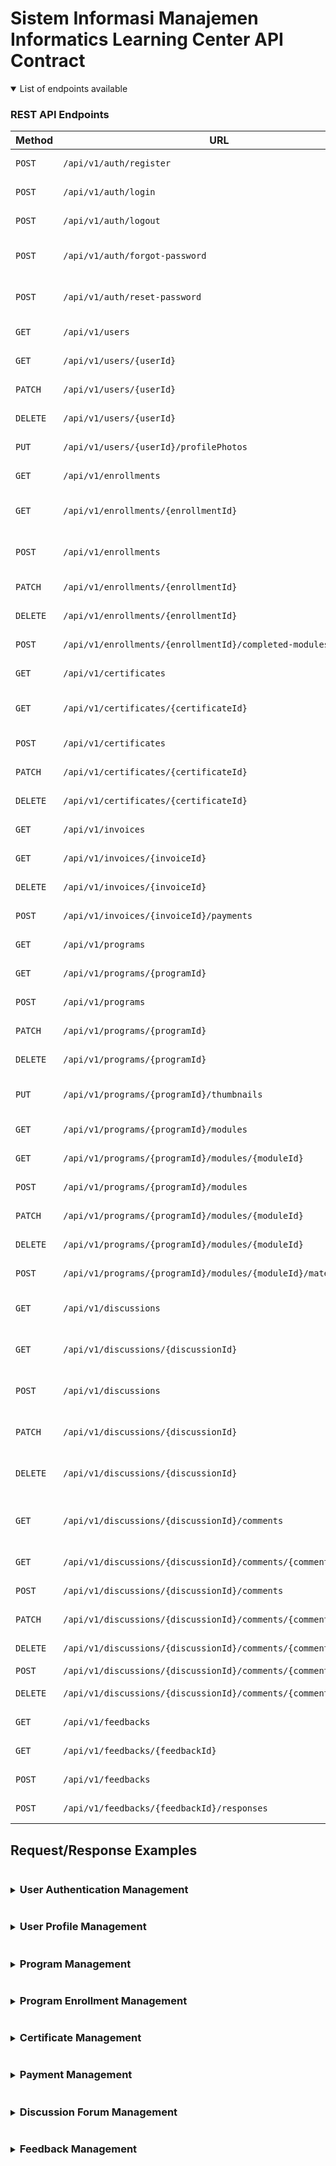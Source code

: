 # Sistem Informasi Manajemen Informatics Learning Center API Contract

<details open>

<summary>List of endpoints available</summary>

### REST API Endpoints

| Method   | URL                                                             | Functionality                                | Authentication | Authorization |
| -------- | --------------------------------------------------------------- | -------------------------------------------- | -------------- | ------------- |
| `POST`   | `/api/v1/auth/register`                                         | Registers a new user account                 | Not required   | Any           |
| `POST`   | `/api/v1/auth/login`                                            | Logs in a user account                       | Required       | Self          |
| `POST`   | `/api/v1/auth/logout`                                           | Logs out a user account                      | Required       | Self          |
| `POST`   | `/api/v1/auth/forgot-password`                                  | Sends an email with a URL to reset password  | Not required   | Any           |
| `POST`   | `/api/v1/auth/reset-password`                                   | Resets password of a user account            | Required       | Self          |
| `GET`    | `/api/v1/users`                                                 | Retrieves all user data                      | Required       | Admin         |
| `GET`    | `/api/v1/users/{userId}`                                        | Retrieves a user data                        | Required       | Self          |
| `PATCH`  | `/api/v1/users/{userId}`                                        | Updates a user data                          | Required       | Self          |
| `DELETE` | `/api/v1/users/{userId}`                                        | Deletes a user account                       | Required       | Self          |
| `PUT`    | `/api/v1/users/{userId}/profilePhotos`                          | Uploads a profile picture                    | Required       | Self          |
| `GET`    | `/api/v1/enrollments`                                           | Retrieves all enrollments                    | Required       | Self          |
| `GET`    | `/api/v1/enrollments/{enrollmentId}`                            | Retrieves an enrollment details              | Required       | Self          |
| `POST`   | `/api/v1/enrollments`                                           | Creates an enrollment/enroll to a program    | Required       | Self          |
| `PATCH`  | `/api/v1/enrollments/{enrollmentId}`                            | Updates an enrollment                        | Required       | Self          |
| `DELETE` | `/api/v1/enrollments/{enrollmentId}`                            | Deletes an enrollment                        | Required       | Admin         |
| `POST`   | `/api/v1/enrollments/{enrollmentId}/completed-modules`          | Mark a module as completed                   | Required       | Self          |
| `GET`    | `/api/v1/certificates`                                          | Retrieves all certificates                   | Required       | Self          |
| `GET`    | `/api/v1/certificates/{certificateId}`                          | Retrieves a certificate details              | Required       | Self          |
| `POST`   | `/api/v1/certificates`                                          | Creates a certificate                        | Required       | Admin         |
| `PATCH`  | `/api/v1/certificates/{certificateId}`                          | Updates a certificate                        | Required       | Admin         |
| `DELETE` | `/api/v1/certificates/{certificateId}`                          | Deletes a certificate                        | Required       | Admin         |
| `GET`    | `/api/v1/invoices`                                              | Retrieves all invoices                       | Required       | Self          |
| `GET`    | `/api/v1/invoices/{invoiceId}`                                  | Retrieves an invoice details                 | Required       | Self          |
| `DELETE` | `/api/v1/invoices/{invoiceId}`                                  | Deletes an invoice                           | Required       | Admin         |
| `POST`   | `/api/v1/invoices/{invoiceId}/payments`                         | Creates a payment                            | Required       | Self          |
| `GET`    | `/api/v1/programs`                                              | Retrieves all programs                       | Not required   | Any           |
| `GET`    | `/api/v1/programs/{programId}`                                  | Retrieves a program details                  | Required       | Any           |
| `POST`   | `/api/v1/programs`                                              | Creates a new program                        | Required       | Admin         |
| `PATCH`  | `/api/v1/programs/{programId}`                                  | Updates a program                            | Required       | Admin         |
| `DELETE` | `/api/v1/programs/{programId}`                                  | Deletes a program                            | Required       | Admin         |
| `PUT`    | `/api/v1/programs/{programId}/thumbnails`                       | Uploads a program thumbnail                  | Required       | Admin         |
| `GET`    | `/api/v1/programs/{programId}/modules`                          | Retrieves all modules                        | Required       | Any           |
| `GET`    | `/api/v1/programs/{programId}/modules/{moduleId}`               | Retrieves a module details                   | Required       | Any           |
| `POST`   | `/api/v1/programs/{programId}/modules`                          | Creates a new module                         | Required       | Admin         |
| `PATCH`  | `/api/v1/programs/{programId}/modules/{moduleId}`               | Updates a module                             | Required       | Admin         |
| `DELETE` | `/api/v1/programs/{programId}/modules/{moduleId}`               | Deletes a module                             | Required       | Admin         |
| `POST`   | `/api/v1/programs/{programId}/modules/{moduleId}/materials`     | Uploads a module material                    | Required       | Admin         |
| `GET`    | `/api/v1/discussions`                                           | Retrieves all discussion forums              | Required       | Any           |
| `GET`    | `/api/v1/discussions/{discussionId}`                            | Retrieves a discussion forum details         | Required       | Any           |
| `POST`   | `/api/v1/discussions`                                           | Creates a discussion forum                   | Required       | Admin         |
| `PATCH`  | `/api/v1/discussions/{discussionId}`                            | Updates a discussion forum                   | Required       | Admin         |
| `DELETE` | `/api/v1/discussions/{discussionId}`                            | Deletes a discussion forum                   | Required       | Admin         |
| `GET`    | `/api/v1/discussions/{discussionId}/comments`                   | Retrieves all comments in a discussion forum | Required       | Any           |
| `GET`    | `/api/v1/discussions/{discussionId}/comments/{commentId}`       | Retrieves a comment details                  | Required       | Any           |
| `POST`   | `/api/v1/discussions/{discussionId}/comments`                   | Post a comment to a discussion               | Required       | Any           |
| `PATCH`  | `/api/v1/discussions/{discussionId}/comments/{commentId}`       | Updates a comment                            | Required       | Self          |
| `DELETE` | `/api/v1/discussions/{discussionId}/comments/{commentId}`       | Deletes a comment                            | Required       | Self          |
| `POST`   | `/api/v1/discussions/{discussionId}/comments/{commentId}/likes` | Likes a comment                              | Required       | Any           |
| `DELETE` | `/api/v1/discussions/{discussionId}/comments/{commentId}/likes` | Unlikes a comment                            | Required       | Any           |
| `GET`    | `/api/v1/feedbacks`                                             | Retrieves all feedbacks                      | Required       | Admin         |
| `GET`    | `/api/v1/feedbacks/{feedbackId}`                                | Retrieves a feedback details                 | Required       | Admin         |
| `POST`   | `/api/v1/feedbacks`                                             | Creates/sends a feedback                     | Not required   | Any           |
| `POST`   | `/api/v1/feedbacks/{feedbackId}/responses`                      | Responds to a feedback                       | Required       | Admin         |

</details>

## Request/Response Examples

<details>

<summary><h3 style="display:inline-block">User Authentication Management</h3></summary>

- `POST /api/v1/auth/register` - Registers a new user account

	- Request:

	```bash
	curl -X POST http://localhost:3000/api/v1/auth/register \
	    -H "Content-Type: application/json" \
	    -d '{
			"fullName": "John Doe",
			"email": "johndoe@mail.com",
			"password": "Weakpassword321"
		}'
	```

	- Response (201):

	```json
	{
		"success": true,
		"statusCode": 201,
		"message": "Successfully registered a new user account.",
		"data": {
			"user": {
				"id": 1,
				"email": "johndoe@mail.com",
				"fullName": "John Doe",
				"memberLevel": "Basic",
				"role": "User",
				"pictureUrl": null,
				"createdAt": "2025-06-06T08:08:00.080Z",
				"updatedAt": "2025-06-06T08:08:00.080Z"
			}
		},
			"errors": null
		}
	```

- `POST /api/v1/auth/login` - Logs in a user account

	- Request:

	```bash
	curl -X POST http://localhost:3000/api/v1/auth/login \
		-H "Content-Type: application/json" \
		-d '{
			"email": "johndoe@mail.com",
			"password": "Weakpassword321"
		}'
	```

	- Response (200):

	```json
	{
		"success": true,
		"statusCode": 200,
		"message": "Successfully logged in.",
		"data": {
			"accessToken": "eyJhbGciOiJIUzI1NiIsInR5cCI6IkpXVCJ9.eyJpZCI6MTIzNDU2Nzg5LCJuYW1lIjoiSm9zZXBoIn0.OpOSSw7e485LOP5PrzScxHb7SR6sAOMRckfFwi4rp7o"
		},
		"errors": null
	}
	```

- `POST /api/v1/auth/logout` - Logs out a user account

	- Request:

	```bash
	curl -X POST http://localhost:3000/api/v1/auth/logout \
		-H "Authorization: Bearer $YOUR_ACCESS_TOKEN"
	```

	- Response (200):

	```json
	{
		"success": true,
		"statusCode": 200,
		"message": "Successfully logged out.",
		"data": null,
		"errors": null
	}
	```

- `POST /api/v1/auth/forgot-password` - Sends an email with a URL to reset password

	- Request:

	```bash
	curl -X POST http://localhost:3000/api/v1/auth/forgot-password \
		-H "Content-Type: application/json" \
		-d '{
			"email": "johndoe@mail.com"
		}'
	```

	- Response (200):

	```json
	{
		"success": true,
	    "statusCode": 200,
	    "message": "Successfully sent password reset link to your email.",
	    "data": null,
	    "errors": null
	}
	```

- `POST /api/v1/auth/reset-password` - Resets password of a user account

	- Request:

	```bash
	curl -X POST http://localhost:3000/api/v1/auth/reset-password \
		-H "Content-Type: application/json" \
		-d '{
			"userId": 1,
			"token": "704c1ece2588f9a407053d488b2d2df58a8c1843c16c38fd5206a30917a93e6a",
			"newPassword": "newpassword",
			"confirmNewPassword": "newpassword"
		}'
	```

	- Response (200):

	```json
	{
		"success": true,
		"statusCode": 200,
		"message": "Successfully reset your password.",
		"data": null,
		"errors": null
	}
	```

</details>

<details>

<summary><h3 style="display:inline-block">User Profile Management</h3></summary>

- `GET /api/v1/users` - Retrieves all user data

	- Request:

	```bash
	curl -X GET http://localhost:3000/api/v1/users?limit=10&page=1 \
		-H "Authorization: Bearer $YOUR_ACCESS_TOKEN"
	```

	- Response (200):

	```json
	{
		"success": true,
		"statusCode": 200,
		"message": "Successfully retrieved all user data.",
		"data": {
			"users": [
				{
					"id": 1,
					"email": "johndoe@mail.com",
					"fullName": "John Doe",
					"memberLevel": "Basic",
					"role": "User",
					"pictureUrl": null,
					"createdAt": "2025-06-06T08:08:00.080Z",
					"updatedAt": "2025-06-06T08:08:00.080Z"
				},
				{
					"id": 2,
					"email": "janedoe@mail.com",
					"fullName": "Jane Doe",
					"memberLevel": "Basic",
					"role": "Admin",
					"pictureUrl": null,
					"createdAt": "2025-06-07T09:10:00.080Z",
					"updatedAt": "2025-06-07T09:10:00.080Z"
				},
				{
					"id": 3,
					"email": "alice@mail.com",
					"fullName": "Alice Smith",
					"memberLevel": "Basic",
					"role": "User",
					"pictureUrl": null,
					"createdAt": "2025-06-08T10:20:00.080Z",
					"updatedAt": "2025-06-08T10:20:00.080Z"
				},
				{
					"id": 4,
					"email": "bob@mail.com",
					"fullName": "Bob Johnson",
					"memberLevel": "Premium",
					"role": "User",
					"pictureUrl": "https://static.image.com/image.png",
					"createdAt": "2025-06-09T11:30:00.080Z",
					"updatedAt": "2025-06-10T01:30:00.000Z"
				},
				{
					"id": 5,
					"email": "charlie@mail.com",
					"fullName": "Charlie Brown",
					"memberLevel": "Basic",
					"role": "User",
					"pictureUrl": null,
					"createdAt": "2025-06-10T12:40:00.080Z",
					"updatedAt": "2025-06-10T12:40:00.080Z"
				},
				{
					"id": 6,
					"email": "david@mail.com",
					"fullName": "David Lee",
					"memberLevel": "Premium",
					"role": "User",
					"pictureUrl": "https://static.image.com/image2.png",
					"createdAt": "2025-06-11T13:50:00.080Z",
					"updatedAt": "2025-06-11T14:50:00.080Z"
				},
				{
					"id": 7,
					"email": "eva@mail.com",
					"fullName": "Eva Green",
					"memberLevel": "Basic",
					"role": "User",
					"pictureUrl": null,
					"createdAt": "2025-06-12T14:00:00.080Z",
					"updatedAt": "2025-06-12T14:00:00.080Z"
				},
				{
					"id": 8,
					"email": "frank@mail.com",
					"fullName": "Frank Miller",
					"memberLevel": "Premium",
					"role": "User",
					"pictureUrl": null,
					"createdAt": "2025-06-13T15:10:00.080Z",
					"updatedAt": "2025-06-13T15:10:00.080Z"
				},
				{
					"id": 9,
					"email": "grace@mail.com",
					"fullName": "Grace Hopper",
					"memberLevel": "Basic",
					"role": "User",
					"pictureUrl": null,
					"createdAt": "2025-06-14T16:20:00.080Z",
					"updatedAt": "2025-06-14T16:20:00.080Z"
				},
				{
					"id": 10,
					"email": "henry@mail.com",
					"fullName": "Henry Ford",
					"memberLevel": "Premium",
					"role": "User",
					"pictureUrl": null,
					"createdAt": "2025-06-15T17:30:00.080Z",
					"updatedAt": "2025-06-15T17:30:00.080Z"
				}
			]
		},
		"pagination": {
			"currentRecords": 10,
			"totalRecords": 40,
			"currentPage": 1,
			"totalPages": 4,
			"nextPage": 2,
			"prevPage": null
		},
		"errors": null
	}
	```

- `GET /api/v1/users/{userId}` - Retrieves a user data

	- Request:

	```bash
	curl -X GET http://localhost:3000/api/v1/users/1 \
		-H "Authorization: Bearer $YOUR_ACCESS_TOKEN"
	```

	- Response (200):

	```json
	{
		"success": true,
		"statusCode": 200,
		"message": "Successfully retrieved user data.",
		"data": {
			"user": {
				"id": 1,
				"email": "johndoe@mail.com",
				"fullName": "John Doe",
				"memberLevel": "Basic",
				"role": "User",
				"pictureUrl": null,
				"createdAt": "2025-06-06T08:08:00.080Z",
				"updatedAt": "2025-06-06T08:08:00.080Z"
			}
		},	
		"errors": null
	}
	```

- `PATCH /api/v1/users/{userId}` - Updates a user data

	- Request:

	```bash
	curl -X PATCH http://localhost:3000/api/v1/users/1 \
		-H "Authorization: Bearer $YOUR_ACCESS_TOKEN" \
		-H "Content-Type: application/json" \
		-d '{
			"fullName": "Joko Doe"
		}'
	```

	- Response (200):

	```json
	{
		"success": true,
		"statusCode": 200,
		"message": "Successfully updated user data.",
		"data": {
			"user": {
				"id": 1,
				"email": "johndoe@mail.com",
				"fullName": "Joko Doe",
				"memberLevel": "Basic",
				"role": "User",
				"pictureUrl": null,
				"createdAt": "2025-06-06T08:08:00.080Z",
				"updatedAt": "2025-06-09T00:00:00.000Z"
			}
		},	
		"errors": null
	}
	```

- `DELETE /api/v1/users/{userId}` - Deletes a user account

	- Request:

	```bash
	curl -X DELETE http://localhost:3000/api/v1/users/1 \
		-H "Authorization: Bearer $YOUR_ACCESS_TOKEN"
	```

	- Response (200):

	```json
	{
		"success": true,
		"statusCode": 200,
		"message": "Successfully deleted a user account.",
		"data": null,	
		"errors": null
	}
	```

- `PUT /api/v1/users/{userId}/profilePhotos` - Uploads a profile photo

	- Request:

	```bash
	curl -X PUT 'http://localhost:3000/users/1/profilePhotos' \
		-H "Authorization: Bearer $YOUR_ACCESS_TOKEN" \
		--form 'photo=@"/C:/picture.jpeg"'
	```

	- Response (201):

	```json
	{
		"success": true,
		"statusCode": 201,
		"message": "Successfully uploaded a profile picture.",
		"data": {
			"pictureUrl": "http://127.0.0.1:9000/sim-ilc-untan/images/1-photo-1758557065548.webp"
		},	
		"errors": null
	}
	```

</details>

<details>

<summary><h3 style="display:inline-block">Program Management</h3></summary>

- `GET /api/v1/programs` - Retrieves all programs

	- Request:

    ```bash
	curl -X GET http://localhost:3000/api/v1/programs?limit=5&page=1&type=All
	```

	- Response (200):

	```json
	{
		"success": true,
		"statusCode": 200,
		"message": "Successfully retrieved all programs.",
		"data": {
			"programs": [
				{
					"id": 1,
					"title": "VueJS untuk Pemula",
					"description": "Program ini dirancang untuk pemula yang ingin mempelajari dasar-dasar pengembangan aplikasi web menggunakan VueJS. Peserta akan memahami konsep inti VueJS, mulai dari instalasi, pembuatan komponen, hingga pengelolaan state dan routing. Materi disusun secara bertahap agar mudah diikuti, dilengkapi dengan studi kasus dan latihan praktik untuk memperkuat pemahaman.",
					"type": "Course",
					"thumbnailUrl": "https://static.image.com/thumb_p3.png",
					"availableDate": "2025-01-01T00:00:00.000Z",
					"priceIdr": 300000,
					"createdAt": "2024-12-25T10:00:00.000Z",
					"updatedAt": "2024-12-25T10:00:00.000Z"
				},
				{
					"id": 2,
					"title": "ReactJS Lanjutan",
					"description": "Program lanjutan untuk pengembangan aplikasi web dengan ReactJS. Peserta akan mempelajari teknik advanced seperti hooks, context API, optimasi performa, dan integrasi dengan backend.",
					"type": "Course",
					"thumbnailUrl": "https://static.image.com/thumb_p5.png",
					"availableDate": "2025-02-01T00:00:00.000Z",
					"priceIdr": 350000,
					"createdAt": "2024-12-26T10:00:00.000Z",
					"updatedAt": "2024-12-26T10:00:00.000Z"
				},
				{
					"id": 3,
					"title": "Hackathon Informatics 2025",
					"description": "Kompetisi pengembangan aplikasi selama 48 jam untuk mahasiswa dan profesional IT. Peserta akan membentuk tim, mengerjakan studi kasus, dan mempresentasikan solusi di depan juri.",
					"type": "Competition",
					"thumbnailUrl": "https://static.image.com/thumb_competition.png",
					"availableDate": "2025-03-10T00:00:00.000Z",
					"priceIdr": 0,
					"createdAt": "2024-12-27T10:00:00.000Z",
					"updatedAt": "2024-12-27T10:00:00.000Z"
				},
				{
					"id": 4,
					"title": "AI Ethics Seminar",
					"description": "Seminar membahas etika dalam pengembangan kecerdasan buatan, menghadirkan pembicara dari industri dan akademisi. Cocok untuk praktisi dan mahasiswa yang ingin memahami dampak sosial AI.",
					"type": "Seminar",
					"thumbnailUrl": "https://static.image.com/thumb_seminar.png",
					"availableDate": "2025-04-15T00:00:00.000Z",
					"priceIdr": 100000,
					"createdAt": "2024-12-28T10:00:00.000Z",
					"updatedAt": "2024-12-28T10:00:00.000Z"
				},
				{
					"id": 5,
					"title": "Workshop DevOps Fundamental",
					"description": "Workshop intensif satu hari untuk memahami konsep dasar DevOps, CI/CD, dan praktik terbaik dalam pengelolaan infrastruktur modern. Peserta akan mendapatkan pengalaman langsung melalui simulasi dan studi kasus.",
					"type": "Workshop",
					"thumbnailUrl": "https://static.image.com/thumb_workshop.png",
					"availableDate": "2025-05-20T00:00:00.000Z",
					"priceIdr": 250000,
					"createdAt": "2024-12-29T10:00:00.000Z",
					"updatedAt": "2024-12-29T10:00:00.000Z"
				}
			]
		},
		"pagination": {
			"currentRecords": 5,
			"totalRecords": 53,
			"currentPage": 1,
			"totalPages": 11,
			"nextPage": 2,
			"prevPage": null
		},
		"errors": null
	}
	```

- `GET /api/v1/programs/{programId}` - Retrieves a program details

	- Course program example:

    	- Request:

    	```bash
    	curl -X GET http://localhost:3000/api/v1/programs/1
    	```

    	- Response (200):

    	```json
    	{
    		"success": true,
    		"statusCode": 200,
    		"message": "Successfully retrieved a program details.",
    		"data": {
    			"program": {
					"id": 1,
					"title": "Introduction to Web Development",
					"description": "Learn the fundamentals of modern web development.",
					"thumbnailUrl": "https://example.com/thumb1.jpg",
					"availableDate": "2025-10-01T00:00:00.000Z",
					"type": "Course",
					"priceIdr": 500000,
					"details": {
						"totalModules": 10,
						"totalActiveModules": 5
					},
					"createdAt": "2024-12-29T10:00:00.000Z",
					"updatedAt": "2024-12-29T10:00:00.000Z"
    			}
			},
    		"errors": null
    	}
    	```

	- Competition program example:

    	- Request:

    	```bash
    	curl -X GET http://localhost:3000/api/v1/programs/3
    	```

    	- Response (200):

    	```json
    	{
    		"success": true,
    		"statusCode": 200,
    		"message": "Successfully retrieved a program details.",
    		"data": {
    			"program": {
    				"id": 3,
    				"title": "Annual Hackathon Challenge",
    				"description": "Compete to build the most innovative application.",
    				"thumbnailUrl": "https://example.com/thumb3.jpg",
    				"availableDate": "2025-12-01T00:00:00.000Z",
    				"type": "Competition",
    				"priceIdr": 0,
    				"details": {
    					"isOnline": true,
    					"videoConferenceUrl": "https://meet.example.com/hackathon",
    					"contestRoomUrl": "https://judge.example.com/hackathon2025",
    					"locationAddress": null,
    					"hostName": "Tech Events Inc.",
    					"totalPrize": 50000000
    				},
    				"createdAt": "2024-12-29T10:00:00.000Z",
    				"updatedAt": "2024-12-29T10:00:00.000Z"
    			}
    		},
    		"errors": null
    	}
    	```

- `POST /api/v1/programs` - Creates a new program

	- Course program example:

    	- Request:

    	```bash
    	curl -X POST http://localhost:3000/api/v1/programs \
    		-H "Authorization: Bearer $YOUR_ACCESS_TOKEN" \
    		-H "Content-Type: application/json" \
    		-d '{
    			"title": "VueJS untuk Pemula",
    			"description": "Program ini dirancang untuk pemula yang ingin mempelajari dasar-dasar pengembangan aplikasi web menggunakan VueJS. Peserta akan memahami konsep inti VueJS, mulai dari instalasi, pembuatan komponen, hingga pengelolaan state dan routing. Materi disusun secara bertahap agar mudah diikuti, dilengkapi dengan studi kasus dan latihan praktik untuk memperkuat pemahaman.",
    			"type": "Course",
    			"availableDate": "2025-01-01",
    			"priceIdr": 300000
    		}'
    	```

    	- Response (201):

    	```json
    	{
    		"success": true,
    		"statusCode": 201,
    		"message": "Successfully created a program.",
    		"data": {
    			"program": {
    				"id": 1,
    				"title": "VueJS untuk Pemula",
    				"description": "Program ini dirancang untuk pemula yang ingin mempelajari dasar-dasar pengembangan aplikasi web menggunakan VueJS. Peserta akan memahami konsep inti VueJS, mulai dari instalasi, pembuatan komponen, hingga pengelolaan state dan routing. Materi disusun secara bertahap agar mudah diikuti, dilengkapi dengan studi kasus dan latihan praktik untuk memperkuat pemahaman.",
    				"type": "Course",
    				"thumbnailUrl": "https://static.image.com/thumb_p3.png",
    				"availableDate": "2025-01-01T00:00:00.000Z",
    				"priceIdr": 300000,
    				"createdAt": "2024-12-25T10:00:00.000Z",
    				"updatedAt": "2024-12-25T10:00:00.000Z"
    			}
    		},
    		"errors": null
    	}
    	```

	- Workshop program example:

    	- Request:

    	```bash
    	curl -X POST http://localhost:3000/api/v1/programs \
    		-H "Authorization: Bearer $YOUR_ACCESS_TOKEN" \
    		-H "Content-Type: application/json" \
    		-d '{
				"title": "Digital Marketing Workshop",
				"description": "Master the art of online marketing.",
				"thumbnailUrl": "https://example.com/thumb4.jpg",
				"availableDate": "2026-01-20T00:00:00.000Z",
				"type": "Workshop",
				"priceIdr": 750000,
				"details": {
					"isOnline": false,
					"videoConferenceUrl": null,
					"locationAddress": "123 Innovation Drive, Jakarta, Indonesia",
					"facilitatorNames": ["Jane Doe", "John Smith"]
				}
			}'
    	```

    	- Response (201):

    	```json
    	{
    		"success": true,
    		"statusCode": 201,
    		"message": "Successfully created a program.",
    		"data": {
    			"program": {
					"id": 4,
					"title": "Digital Marketing Workshop",
					"description": "Master the art of online marketing.",
					"thumbnailUrl": "https://example.com/thumb4.jpg",
					"availableDate": "2026-01-20T00:00:00.000Z",
					"type": "Workshop",
					"priceIdr": 750000,
					"details": {
						"isOnline": false,
						"videoConferenceUrl": null,
						"locationAddress": "123 Innovation Drive, Jakarta, Indonesia",
						"facilitatorNames": ["Jane Doe", "John Smith"]
					},
					"createdAt": "2024-12-25T10:00:00.000Z",
    				"updatedAt": "2024-12-25T10:00:00.000Z"
				}
    		},
    		"errors": null
    	}
    	```

- `PATCH /api/v1/programs/{programId}` - Updates a program

	- Request:

	```bash
	curl -X PATCH http://localhost:3000/api/v1/programs/1 \
		-H "Authorization: Bearer $YOUR_ACCESS_TOKEN" \
		-H "Content-Type: application/json" \
		-d '{
			"priceIdr": 150000
		}
	```

	- Response (200):

	```json
	{
		"success": true,
		"statusCode": 200,
		"message": "Successfully updated a program.",
		"data": {
			"program": {
				"id": 1,
				"title": "VueJS untuk Pemula",
				"description": "Program ini dirancang untuk pemula yang ingin mempelajari dasar-dasar pengembangan aplikasi web menggunakan VueJS. Peserta akan memahami konsep inti VueJS, mulai dari instalasi, pembuatan komponen, hingga pengelolaan state dan routing. Materi disusun secara bertahap agar mudah diikuti, dilengkapi dengan studi kasus dan latihan praktik untuk memperkuat pemahaman.",
				"type": "Course",
				"thumbnailUrl": "https://static.image.com/thumb_p3.png",
				"availableDate": "2025-01-01T00:00:00.000Z",
				"priceIdr": 150000,
				"createdAt": "2024-12-25T10:00:00.000Z",
				"updatedAt": "2025-01-01T12:00:00.000Z"
			},
		},
		"errors": null
	}
	```

- `DELETE /api/v1/programs/{programId}` - Deletes a program

	- Request:

	```bash
	curl -X DELETE http://localhost:3000/api/v1/programs/1 \
		-H "Authorization: Bearer $YOUR_ACCESS_TOKEN"
	```

	- Response (200):

	```json
	{
		"success": true,
		"statusCode": 200,
		"message": "Successfully deleted a program.",
		"data": null,
		"errors": null
	}
	```

- `PUT /api/v1/programs/{programId}/thumbnails` - Uploads a program thumbnail

	- Request:

	```bash
	curl -X PUT http://localhost:3000/api/v1/programs/1/thumbnails \
		-H "Authorization: Bearer $YOUR_ACCESS_TOKEN" \
		-F "picture=@/path/to/thumbnail.jpg"
	```

	- Response (201):

	```json
	{
		"success": true,
		"statusCode": 201,
		"message": "Successfully uploaded a program thumbnail.",
		"data": {
			"thumbnailUrl": "https://static.image.com/profile-user1.png"
		},	
		"errors": null
	}
	```

- `GET /api/v1/programs/{programId}/modules` - Retrieves all modules

	- Request:

	```bash
	curl -X GET http://localhost:3000/api/v1/programs/1/modules?limit=10&page=1 \
		-H "Authorization: Bearer $YOUR_ACCESS_TOKEN"
	```

	- Response (200):

	```json
	{
		"success": true,
		"statusCode": 200,
		"message": "Successfully retrieved all modules.",
		"data": {
			"modules": [
				{
					"id": 1,
					"numberCode": 1,
					"materialUrl": "https://static.material.com/module1.pdf",
					"youtubeUrl": "https://youtube.com/watch?v=module1",
					"createdAt": "2025-01-01T10:00:00.000Z",
					"updatedAt": "2025-01-02T12:00:00.000Z"
				},
				{
					"id": 2,
					"numberCode": 2,
					"materialUrl": "https://static.material.com/module2.pdf",
					"youtubeUrl": "https://youtube.com/watch?v=module2",
					"createdAt": "2025-01-02T10:00:00.000Z",
					"updatedAt": "2025-01-03T12:00:00.000Z"
				},
				{
					"id": 3,
					"numberCode": 3,
					"materialUrl": "https://static.material.com/module3.pdf",
					"youtubeUrl": "https://youtube.com/watch?v=module3",
					"createdAt": "2025-01-03T10:00:00.000Z",
					"updatedAt": "2025-01-04T12:00:00.000Z"
				},
				{
					"id": 4,
					"numberCode": 4,
					"materialUrl": "https://static.material.com/module4.pdf",
					"youtubeUrl": "https://youtube.com/watch?v=module4",
					"createdAt": "2025-01-04T10:00:00.000Z",
					"updatedAt": "2025-01-05T12:00:00.000Z"
				},
				{
					"id": 5,
					"numberCode": 5,
					"materialUrl": "https://static.material.com/module5.pdf",
					"youtubeUrl": "https://youtube.com/watch?v=module5",
					"createdAt": "2025-01-05T10:00:00.000Z",
					"updatedAt": "2025-01-06T12:00:00.000Z"
				},
				{
					"id": 6,
					"numberCode": 6,
					"materialUrl": "https://static.material.com/module6.pdf",
					"youtubeUrl": "https://youtube.com/watch?v=module6",
					"createdAt": "2025-01-06T10:00:00.000Z",
					"updatedAt": "2025-01-07T12:00:00.000Z"
				},
				{
					"id": 7,
					"numberCode": 7,
					"materialUrl": "https://static.material.com/module7.pdf",
					"youtubeUrl": "https://youtube.com/watch?v=module7",
					"createdAt": "2025-01-07T10:00:00.000Z",
					"updatedAt": "2025-01-08T12:00:00.000Z"
				},
				{
					"id": 8,
					"numberCode": 8,
					"materialUrl": "https://static.material.com/module8.pdf",
					"youtubeUrl": "https://youtube.com/watch?v=module8",
					"createdAt": "2025-01-08T10:00:00.000Z",
					"updatedAt": "2025-01-09T12:00:00.000Z"
				},
				{
					"id": 9,
					"numberCode": 9,
					"materialUrl": "https://static.material.com/module9.pdf",
					"youtubeUrl": "https://youtube.com/watch?v=module9",
					"createdAt": "2025-01-09T10:00:00.000Z",
					"updatedAt": "2025-01-10T12:00:00.000Z"
				},
				{
					"id": 10,
					"numberCode": 10,
					"materialUrl": "https://static.material.com/module10.pdf",
					"youtubeUrl": "https://youtube.com/watch?v=module10",
					"createdAt": "2025-01-10T10:00:00.000Z",
					"updatedAt": "2025-01-11T12:00:00.000Z"
				}
			]
		},
		"pagination": {
			"currentRecords": 10,
			"totalRecords": 22,
			"currentPage": 1,
			"totalPages": 3,
			"nextPage": 2,
			"prevPage": null
		},
		"errors": null
	}
	```

- `GET /api/v1/programs/{programId}/modules/{moduleId}` - Retrieves a module details

	- Request:

	```bash
	curl -X GET http://localhost:3000/api/v1/programs/1/modules/1 \
		-H "Authorization: Bearer $YOUR_ACCESS_TOKEN"
	```

	- Response (200):

	```json
	{
		"success": true,
		"statusCode": 200,
		"message": "Successfully retrieved module details.",
		"data": {
			"module": {
				"id": 1,
				"numberCode": 1,
				"materialUrl": "https://static.material.com/module1.pdf",
				"youtubeUrl": "https://youtube.com/watch?v=module1",
				"createdAt": "2025-01-01T10:00:00.000Z",
				"updatedAt": "2025-01-02T12:00:00.000Z"
			},
		},
		"errors": null
	}
	```

- `POST /api/v1/programs/{programId}/modules` - Creates a new module

	- Request:

	```bash
	curl -X POST http://localhost:3000/api/v1/programs/1/modules \
		-H "Authorization: Bearer $YOUR_ACCESS_TOKEN" \
		-H "Content-Type: application/json" \
		-d '{
			"numberCode": 1,
			"youtubeUrl": "https://youtube.com/watch?v=module1"
		}'
	```

	- Response (201):

	```json
	{
		"success": true,
		"statusCode": 201,
		"message": "Successfully created a module.",
		"data": {
			"module": {
				"id": 1,
				"numberCode": 1,
				"materialUrl": null,
				"youtubeUrl": "https://youtube.com/watch?v=module1",
				"createdAt": "2025-01-01T10:00:00.000Z",
				"updatedAt": "2025-01-01T10:00:00.000Z"
			},
		},
		"errors": null
	}
	```

- `PATCH /api/v1/programs/{programId}/modules/{moduleId}` - Updates a module

	- Request:

	```bash
	curl -X PATCH http://localhost:3000/api/v1/programs/1/modules/1 /
		-H "Authorization: Bearer $YOUR_ACCESS_TOKEN" \
		-H "Content-Type: application/json" \
		-d '{
			"youtubeUrl": "https://youtube.com/watch?v=module1_new"
		}'
	```

	- Response (200):

	```json
	{
		"success": true,
		"statusCode": 200,
		"message": "Successfully updated a module.",
		"data": {
			"module": {
				"id": 1,
				"numberCode": 1,
				"materialUrl": null,
				"youtubeUrl": "https://youtube.com/watch?v=module1_new",
				"createdAt": "2025-01-01T10:00:00.000Z",
				"updatedAt": "2025-01-03T00:00:00.000Z"
			},
		},
		"errors": null
	}
	```

- `DELETE /api/v1/programs/{programId}/modules/{moduleId}` - Deletes a module

	- Request:

	```bash
	curl -X DELETE http://localhost:3000/api/v1/programs/1/modules/1 /
		-H "Authorization: Bearer $YOUR_ACCESS_TOKEN"
	```

	- Response (200):

	```json
	{
		"success": true,
		"statusCode": 200,
		"message": "Successfully deleted a module.",
		"data": null,
		"errors": null
	}
	```

- `POST /api/v1/programs/{programId}/modules/{moduleId}/materials` - Uploads a module material

	- Request:

	```bash
	curl -X POST http://localhost:3000/api/v1/programs/1/modules/1/materials \
		-H "Authorization: Bearer $YOUR_ACCESS_TOKEN" \
		-F "picture=@/path/to/material0101.pdf"
	```

	- Response (201):

	```json
	{
		"success": true,
		"statusCode": 201,
		"message": "Successfully uploaded a module material.",
		"data": {
			"materialUrl": "https://storage.document.com/material0101.pdf"
		},	
		"errors": null
	}
	```

</details>

<details>

<summary><h3 style="display:inline-block">Program Enrollment Management</h3></summary>

- `GET /api/v1/enrollments` - Retrieves all enrollments

	- Request:

	```bash
	curl -X GET http://localhost:3000/api/v1/enrollments?userId=1&type=Course&sort=-updatedAt&limit=5&page=1 \
		-H "Authorization: Bearer $YOUR_ACCESS_TOKEN"
	```

	- Response (200):

	```json
	{
		"success": true,
		"statusCode": 200,
		"message": "Successfully retrieved all program enrollments.",
		"data": {
			"enrollments": [
				{
					"id": 1,
					"userId": 1,
					"program": {
						"id": 3,
						"title": "VueJS untuk Pemula",
						"type": "Course",
						"thumbnailUrl": "https://static.image.com/thumb_p3.png"
					},
					"progressPercentage": 80.00,
					"status": "In Progress",
					"completedAt": null,
					"createdAt": "2025-12-31T08:00:00.069Z",
					"updatedAt": "2026-01-01T12:12:12.121Z"
				},
				{
					"id": 5,
					"userId": 1,
					"program": {
						"id": 9,
						"title": "DevOps Fundamental",
						"type": "Course",
						"thumbnailUrl": "https://static.image.com/thumb_p9.png"
					},
					"progressPercentage": 20.00,
					"status": "In Progress",
					"completedAt": null,
					"createdAt": "2025-12-25T13:00:00.000Z",
					"updatedAt": "2025-12-31T09:00:00.000Z"
				},
				{
					"id": 2,
					"userId": 1,
					"program": {
						"id": 5,
						"title": "ReactJS Lanjutan",
						"type": "Course",
						"thumbnailUrl": "https://static.image.com/thumb_p5.png"
					},
					"progressPercentage": 100.00,
					"status": "Completed",
					"completedAt": "2025-12-30T10:00:00.000Z",
					"createdAt": "2025-12-01T09:00:00.000Z",
					"updatedAt": "2025-12-30T10:00:00.000Z"
				},
				{
					"id": 3,
					"userId": 1,
					"program": {
						"id": 7,
						"title": "Dasar Pemrograman Python",
						"type": "Course",
						"thumbnailUrl": "https://static.image.com/thumb_p7.png"
					},
					"progressPercentage": 60.00,
					"status": "In Progress",
					"completedAt": null,
					"createdAt": "2025-12-15T08:30:00.000Z",
					"updatedAt": "2025-12-28T14:00:00.000Z"
				},
				{
					"id": 4,
					"userId": 1,
					"program": {
						"id": 2,
						"title": "Machine Learning Dasar",
						"type": "Course",
						"thumbnailUrl": "https://static.image.com/thumb_p2.png"
					},
					"progressPercentage": 100.00,
					"status": "Completed",
					"completedAt": "2025-12-20T16:45:00.000Z",
					"createdAt": "2025-11-20T10:00:00.000Z",
					"updatedAt": "2025-12-20T16:45:00.000Z"
				}
			]
		},
		"pagination": {
			"currentRecords": 5,
			"totalRecords": 10,
			"currentPage": 1,
			"totalPages": 2,
			"nextPage": 2,
			"prevPage": null
		},
		"errors": null
	}
	```

- `GET /api/v1/enrollments/{enrollmentId}` - Retrieves an enrollment details

	- Request:

	```bash
	curl -X GET http://localhost:3000/api/v1/enrollments/1 \
		-H "Authorization: Bearer $YOUR_ACCESS_TOKEN"
	```

	- Response (200):

	```json
	{
		"success": true,
		"statusCode": 200,
		"message": "Successfully retrieved program enrollment details.",
		"data": {
			"enrollment": {
				"id": 1,
				"userId": 1,
				"program": {
					"id": 3,
					"title": "VueJS untuk Pemula",
					"type": "Course",
					"thumbnailUrl": "https://static.image.com/thumb_p3.png"
				},
				"progressPercentage": 80.00,
				"status": "In Progress",
				"completedAt": null,
				"completedModules": [
					{
						"moduleId": 23,
						"completedAt": "2025-12-31T09:00:00.069Z"
					},
					{
						"moduleId": 24,
						"completedAt": "2025-12-31T10:00:00.069Z"
					},
					{
						"moduleId": 25,
						"completedAt": "2025-12-31T11:00:00.069Z"
					},
					{
						"moduleId": 26,
						"completedAt": "2026-01-01T12:12:12.121Z"
					}
				],
				"createdAt": "2025-12-31T08:00:00.069Z",
				"updatedAt": "2026-01-01T12:12:12.121Z"
			}
		},
		"errors": null
	}
	```


- `POST /api/v1/enrollments` - Creates an enrollment/enrolls to a program

	- Request:

	```bash
	curl -X POST http://localhost:3000/api/v1/enrollments \
		-H "Authorization: Bearer $YOUR_ACCESS_TOKEN" \
		-H "Content-Type: application/json" \
		-d '{
			"programId": 3
		}'
	```

	- Response (201):

	```json
	{
		"success": true,
		"statusCode": 201,
		"message": "Successfully created an enrollment. Please complete the payment to access the contents.",
		"data": {
			"enrollment": {
				"id": 1,
				"userId": 1,
				"program": {
					"id": 3,
					"title": "VueJS untuk Pemula",
					"type": "Course",
					"thumbnailUrl": "https://static.image.com/thumb_p3.png"
				},
				"progressPercentage": 0.00,
				"status": "Unpaid",
				"completedAt": null,
				"createdAt": "2025-12-31T08:00:00.069Z",
				"updatedAt": "2025-12-31T08:00:00.069Z"
			},
			"invoice": {
				"id": 1,
				"virtualAccountNumber": "1234279807578",
				"amountIdr": 150000.00,
				"paymentDueDatetime": "2025-12-31T23:59:59.999"
			}
		},
		"errors": null
	}
	```

- `PATCH /api/v1/enrollments/{enrollmentId}` - Updates an enrollment

	- Request:

	```bash
	curl -X PATCH http://localhost:3000/api/v1/enrollments/3 \
		-H "Authorization: Bearer $YOUR_ACCESS_TOKEN" \
		-H "Content-Type: application/json" \
		-d '{
			"status": "Completed"
		}'
	```

	- Response (200):

	```json
	{
		"success": true,
		"statusCode": 200,
		"message": "Successfully updated program enrollment details.",
		"data": {
			"enrollment": {
				"id": 3,
				"userId": 1,
				"program": {
					"id": 19,
					"title": "AI Ethics Seminar",
					"type": "Seminar",
					"thumbnailUrl": "https://static.image.com/thumb_p19.png"
				},
				"progressPercentage": 100.00,
				"status": "Completed",
				"completedAt": "2026-01-01T12:12:12.121Z",
				"createdAt": "2025-12-31T08:00:00.069Z",
				"updatedAt": "2026-01-01T12:12:12.121Z"
			}
		},
		"errors": null
	}
	```

- `DELETE /api/v1/enrollments/{enrollmentId}` - Deletes an enrollment

	- Request:

	```bash
	curl -X DELETE http://localhost:3000/api/v1/enrollments/1 \
		-H "Authorization: Bearer $YOUR_ACCESS_TOKEN"
	```

	- Response (200):

	```json
	{
		"success": true,
		"statusCode": 200,
		"message": "Successfully deleted an enrollment.",
		"data": null,
		"errors": null
	}
	```

- `POST /api/v1/enrollments/{enrollmentId}/completed-modules` - Mark a module as completed. Only works on programs with "Course" type

	- Request:

	```bash
	curl -X POST http://localhost:3000/api/v1/enrollments/1/completed-modules \
		-H "Authorization: Bearer $YOUR_ACCESS_TOKEN" \
		-H "Content-Type: application/json" \
		-d '{
			"moduleId": 23
		}'
	```

	- Response (201):

	```json
	{
		"success": true,
		"statusCode": 201,
		"message": "Successfully completed a module.",
		"data": {
			"completedModule": {
				"id": 200,
				"moduleId": 23,
				"completedAt": "2025-12-31T09:00:00.000Z"
			}
		},
		"errors": null
	}
	```

</details>

<details>

<summary><h3 style="display:inline-block">Certificate Management</h3></summary>

- `GET /api/v1/certificates` - Retrieves all certificates

	- Request:

	```bash
	curl -X GET http://localhost:3000/api/v1/users/1/certificates?userId=1&limit=5&page=1 \
		-H "Authorization: Bearer $YOUR_ACCESS_TOKEN"
	```

	- Response (200):

	```json
	{
		"success": true,
		"statusCode": 200,
		"message": "Successfully retrieved all certificates.",
		"data": {
			"certificates": [
				{
					"id": 1,
					"userId": 1,
					"enrollmentId": 1,
					"program": {
						"id": 3,
						"title": "VueJS untuk Pemula",
						"type": "Course",
						"thumbnailUrl": "https://static.image.com/thumb_p3.png"
					},
					"title": "VueJS untuk Pemula Certificate of Completion",
					"credential": "ASJ2316-AHUA17",
					"issuedAt": "2025-12-09T12:45:55.091Z",
					"expiredAt": "2030-12-09T12:45:55.091Z",
					"documentUrl": "https://example.storage.com/cert/frontend0119999.pdf"
				},
				{
					"id": 2,
					"userId": 1,
					"enrollmentId": 2,
					"program": {
						"id": 5,
						"title": "Back-End Web Development",
						"type": "Course",
						"thumbnailUrl": "https://static.image.com/thumb_p5.png"
					},
					"title": "Back-End Web Development Certificate of Completion",
					"credential": "YAGS617-AJSB98",
					"issuedAt": "2025-12-14T11:00:00.000Z",
					"expiredAt": "2030-12-14T11:00:00.000Z",
					"documentUrl": "https://example.storage.com/cert/backend0119119.pdf"
				},
				{
					"id": 3,
					"userId": 1,
					"enrollmentId": 3,
					"program": {
						"id": 7,
						"title": "Dasar Pemrograman Python",
						"type": "Course",
						"thumbnailUrl": "https://static.image.com/thumb_p7.png"
					},
					"title": "Dasar Pemrograman Python Certificate of Completion",
					"credential": "PYTH123-DFG456",
					"issuedAt": "2025-12-20T10:00:00.000Z",
					"expiredAt": "2030-12-20T10:00:00.000Z",
					"documentUrl": "https://example.storage.com/cert/python0119222.pdf"
				},
				{
					"id": 4,
					"userId": 1,
					"enrollmentId": 4,
					"program": {
						"id": 2,
						"title": "Machine Learning Dasar",
						"type": "Course",
						"thumbnailUrl": "https://static.image.com/thumb_p2.png"
					},
					"title": "Machine Learning Dasar Certificate of Completion",
					"credential": "MLD789-HJK321",
					"issuedAt": "2025-12-25T15:30:00.000Z",
					"expiredAt": "2030-12-25T15:30:00.000Z",
					"documentUrl": "https://example.storage.com/cert/ml0119333.pdf"
				},
				{
					"id": 5,
					"userId": 1,
					"enrollmentId": 5,
					"program": {
						"id": 9,
						"title": "DevOps Fundamental",
						"type": "Course",
						"thumbnailUrl": "https://static.image.com/thumb_p9.png"
					},
					"title": "DevOps Fundamental Certificate of Completion",
					"credential": "DEVOPS456-XYZ789",
					"issuedAt": "2026-01-01T12:00:00.000Z",
					"expiredAt": "2031-01-01T12:00:00.000Z",
					"documentUrl": "https://example.storage.com/cert/devops0119444.pdf"
				}
			]
		},
		"pagination": {
			"currentRecords": 5,
			"totalRecords": 5,
			"currentPage": 1,
			"totalPages": 1,
			"nextPage": null,
			"prevPage": null
		},
		"errors": null
	}
	```

- `GET /api/v1/certificates/{certificateId}` - Retrieves a certificate details

	- Request:

	```bash
	curl -X GET http://localhost:3000/api/v1/users/1/certificates/1 \
		-H "Authorization: Bearer $YOUR_ACCESS_TOKEN"
	```

	- Response (200):

	```json
	{
		"success": true,
		"statusCode": 200,
		"message": "Successfully retrieved a certificate.",
		"data": {
			"certificate": {
				"id": 1,
				"userId": 1,
				"enrollmentId": 1,
				"program": {
					"id": 3,
					"title": "VueJS untuk Pemula",
					"type": "Course",
					"thumbnailUrl": "https://static.image.com/thumb_p3.png"
				},
				"title": "VueJS untuk Pemula Certificate of Completion",
				"credential": "ASJ2316-AHUA17",
				"issuedAt": "2025-12-09T12:45:55.091Z",
				"expiredAt": "2030-12-09T12:45:55.091Z",
				"documentUrl": "https://example.storage.com/cert/frontend0119999.pdf",
				"createdAt": "2025-12-09T12:45:55.091Z",
				"updatedAt": "2025-12-09T12:45:55.091Z"
			}
		},
		"errors": null
	}
	```

- `POST /api/v1/certificates` - Creates a certificate

	- Request:

	```bash
	curl -X POST http://localhost:3000/api/v1/certificates \
		-H "Authorization: Bearer $YOUR_ACCESS_TOKEN" \
		-H "Content-Type: application/json" \
		-d '{
			"title": "Mobile Development Certificate of Completion",
			"issuedAt": "2025-12-09T12:45:55.091Z",
			"expiredAt": "2030-12-09T12:45:55.091Z",
			"userId": 23,
			"enrollmentId": 33
		}'
	```

	- Response (201):

	```json
	{
		"success": true,
		"statusCode": 201,
		"message": "Successfully created a certificate.",
		"data": {
			"certificate": {
				"id": 200,
				"userId": 23,
				"enrollmentId": 33,
				"program": {
					"id": 79,
					"title": "Mobile Development",
					"type": "Course",
					"thumbnailUrl": "https://static.image.com/thumb_p79.png"
				},
				"title": "Mobile Development Certificate of Completion",
				"credential": "MBD2316-AGSA22",
				"issuedAt": "2025-12-09T12:45:55.091Z",
				"expiredAt": "2030-12-09T12:45:55.091Z",
				"documentUrl": "https://example.storage.com/cert/mobiledev0119999.pdf",
				"createdAt": "2025-12-09T12:45:55.091Z",
				"updatedAt": "2025-12-09T12:45:55.091Z"
			}
		},
		"errors": null
	}
	```

- `PATCH /api/v1/certificates/{certificateId}` - Updates a certificate

	- Request:

	```bash
	curl -X PATCH http://localhost:3000/api/v1/certificates/1 \
		-H "Authorization: Bearer $YOUR_ACCESS_TOKEN" \
		-H "Content-Type: application/json" \
		-d '{
			"title": "VueJS Front-End Web Development Certificate of Completion"
		}'
	```

	- Response (200):

	```json
	{
		"success": true,
		"statusCode": 200,
		"message": "Successfully updated a certificate.",
		"data": {
			"certificate": {
				"id": 1,
				"userId": 1,
				"enrollmentId": 1,
				"program": {
					"id": 3,
					"title": "VueJS untuk Pemula",
					"type": "Course",
					"thumbnailUrl": "https://static.image.com/thumb_p3.png"
				},
				"title": "VueJS Front-End Web Development Certificate of Completion",
				"credential": "ASJ2316-AHUA17",
				"issuedAt": "2025-12-09T12:45:55.091Z",
				"expiredAt": "2030-12-09T12:45:55.091Z",
				"documentUrl": "https://example.storage.com/cert/frontend0119999.pdf",
				"createdAt": "2025-12-09T12:45:55.091Z",
				"updatedAt": "2025-12-31T12:45:55.091Z"
			}
		},
		"errors": null
	}
	```

- `DELETE /api/v1/certificates/{certificateId}` - Deletes a certificate

	- Request:

	```bash
	curl -X DELETE http://localhost:3000/api/v1/certificates/1 \
		-H "Authorization: Bearer $YOUR_ACCESS_TOKEN"
	```

	- Response (200):

	```json
	{
		"success": true,
		"statusCode": 200,
		"message": "Successfully deleted a certificate.",
		"data": null,
		"errors": null
	}
	```

</details>

<details>

<summary><h3 style="display:inline-block">Payment Management</h3></summary>

- `GET /api/v1/invoices` - Retrieves all invoices

	- Request:

	```bash
	curl -X GET http://localhost:3000/api/v1/invoices?userId=1&limit=5&page=1 \
		-H "Authorization: Bearer $YOUR_ACCESS_TOKEN"
	```

	- Response (200):

	```json
	{
		"success": true,
		"statusCode": 200,
		"message": "Successfully retrieved all invoices.",
		"data": {
			"invoices": [
				{
					"id": 1,
					"userId": 1,
					"enrollmentId": 1,
					"program": {
						"id": 3,
						"title": "VueJS untuk Pemula",
						"type": "Course",
						"thumbnailUrl": "https://static.image.com/thumb_p3.png"
					},
					"virtualAccountNumber": "1234279807578",
					"amountIdr": 150000.00,
					"paymentDueDatetime": "2025-12-31T23:59:59.999",
					"status": "Verified",
					"payment": {
						"id": 1,
						"amountPaidIdr": 150000.00,
						"createdAt": "2025-12-30T23:59:59.999",
						"updatedAt": "2025-12-30T23:59:59.999"
					},
					"createdAt": "2025-12-27T23:59:59.999",
					"updatedAt": "2025-12-30T23:59:59.999"
				},
				{
					"id": 2,
					"userId": 1,
					"enrollmentId": 2,
					"program": {
						"id": 5,
						"title": "Back-End Web Development",
						"type": "Course",
						"thumbnailUrl": "https://static.image.com/thumb_p5.png"
					},
					"virtualAccountNumber": "1234279807579",
					"amountIdr": 200000.00,
					"paymentDueDatetime": "2025-12-31T23:59:59.999",
					"status": "Unverified",
					"payment": null,
					"createdAt": "2025-12-28T10:00:00.000",
					"updatedAt": "2025-12-28T10:00:00.000"
				},
				{
					"id": 3,
					"userId": 1,
					"enrollmentId": 3,
					"program": {
						"id": 7,
						"title": "Dasar Pemrograman Python",
						"type": "Course",
						"thumbnailUrl": "https://static.image.com/thumb_p7.png"
					},
					"virtualAccountNumber": "1234279807580",
					"amountIdr": 175000.00,
					"paymentDueDatetime": "2025-12-31T23:59:59.999",
					"status": "Expired",
					"payment": null,
					"createdAt": "2025-12-29T11:00:00.000",
					"updatedAt": "2025-12-31T23:59:59.999"
				},
				{
					"id": 4,
					"userId": 1,
					"enrollmentId": 4,
					"program": {
						"id": 2,
						"title": "Machine Learning Dasar",
						"type": "Course",
						"thumbnailUrl": "https://static.image.com/thumb_p2.png"
					},
					"virtualAccountNumber": "1234279807581",
					"amountIdr": 250000.00,
					"paymentDueDatetime": "2025-12-31T23:59:59.999",
					"status": "Verified",
					"payment": {
						"id": 2,
						"amountPaidIdr": 250000.00,
						"createdAt": "2025-12-30T15:00:00.000",
						"updatedAt": "2025-12-30T15:00:00.000"
					},
					"createdAt": "2025-12-30T12:00:00.000",
					"updatedAt": "2025-12-30T15:00:00.000"
				},
				{
					"id": 5,
					"userId": 1,
					"enrollmentId": 5,
					"program": {
						"id": 9,
						"title": "DevOps Fundamental",
						"type": "Course",
						"thumbnailUrl": "https://static.image.com/thumb_p9.png"
					},
					"virtualAccountNumber": "1234279807582",
					"amountIdr": 180000.00,
					"paymentDueDatetime": "2025-12-31T23:59:59.999",
					"status": "Unverified",
					"payment": null,
					"createdAt": "2025-12-31T08:00:00.000",
					"updatedAt": "2025-12-31T08:00:00.000"
				}
			]
		},
		"pagination": {
			"currentRecords": 5,
			"totalRecords": 7,
			"currentPage": 1,
			"totalPages": 2,
			"nextPage": 2,
			"prevPage": null
		},
		"errors": null
	}
	```

- `GET /api/v1/invoices/{invoiceId}` - Retrieves an invoice details

	- Request:

	```bash
	curl -X GET http://localhost:3000/api/v1/invoices/1 \
		-H "Authorization: Bearer $YOUR_ACCESS_TOKEN"
	```

	- Response (200):

	```json
	{
		"success": true,
		"statusCode": 200,
		"message": "Successfully retrieved an invoice details.",
		"data": {
			"invoice": {
				"id": 1,
				"userId": 1,
				"enrollmentId": 1,
				"program": {
					"id": 3,
					"title": "VueJS untuk Pemula",
					"type": "Course",
					"thumbnailUrl": "https://static.image.com/thumb_p3.png"
				},
				"virtualAccountNumber": "1234279807578",
				"amountIdr": 150000.00,
				"paymentDueDatetime": "2025-12-31T23:59:59.999",
				"status": "Verified",
				"payment": {
					"id": 1,
					"amountPaidIdr": 150000.00,
					"createdAt": "2025-12-30T23:59:59.999",
					"updatedAt": "2025-12-30T23:59:59.999"
				},
				"createdAt": "2025-12-27T23:59:59.999",
				"updatedAt": "2025-12-30T23:59:59.999"
			}
		},
		"errors": null
	}
	```

- `DELETE /api/v1/invoices/{invoiceId}` - Deletes an invoice

	- Request:

	```bash
	curl -X DELETE http://localhost:3000/api/v1/invoices/1 \
		-H "Authorization: Bearer $YOUR_ACCESS_TOKEN"
	```

	- Response (200):

	```json
	{
		"success": true,
		"statusCode": 200,
		"message": "Successfully deleted an invoice.",
		"data": null,
		"errors": null
	}
	```

- `POST /api/v1/invoices/{invoiceId}/payments` - Creates a payment

	- Request:

	```bash
	curl -X POST http://localhost:3000/api/v1/invoices/1/payments \
		-H "Authorization: Bearer $YOUR_ACCESS_TOKEN"
	```

	- Response (201):

	```json
	{
		"success": true,
		"statusCode": 201,
		"message": "Successfully created a payment.",
		"data": {
			"payment": {
				"id": 1,
				"amountPaidIdr": 150000.00,
				"createdAt": "2025-12-30T23:59:59.999",
				"updatedAt": "2025-12-30T23:59:59.999"
			}
		},
		"errors": null
	}
	```

</details>

<details>

<summary><h3 style="display:inline-block">Discussion Forum Management</h3></summary>

- `GET /api/v1/discussions` - Retrieves all discussion forums

	- Request:

	```bash
	curl -X GET http://localhost:3000/api/v1/discussions?type=Course \
		-H "Authorization: Bearer $YOUR_ACCESS_TOKEN"
	```

	- Response (200):

	```json
	{
		"success": true,
		"statusCode": 200,
		"message": "Successfully retrieved all discussion forums.",
		"data": {
			"discussions": [
				{
					"id": 1,
					"title": "Forum Data Science",
					"createdAt": "2025-03-01T10:00:00.000Z",
					"updatedAt": "2025-03-01T10:00:00.000Z"
				},
				{
					"id": 2,
					"title": "Forum Web Development",
					"createdAt": "2025-03-02T11:00:00.000Z",
					"updatedAt": "2025-03-02T11:00:00.000Z"
				},
				{
					"id": 3,
					"title": "Forum Machine Learning",
					"createdAt": "2025-03-03T12:00:00.000Z",
					"updatedAt": "2025-03-03T12:00:00.000Z"
				},
				{
					"id": 4,
					"title": "Forum Cyber Security",
					"createdAt": "2025-03-04T13:00:00.000Z",
					"updatedAt": "2025-03-04T13:00:00.000Z"
				},
				{
					"id": 5,
					"title": "Forum Mobile Development",
					"createdAt": "2025-03-05T14:00:00.000Z",
					"updatedAt": "2025-03-05T14:00:00.000Z"
				},
				{
					"id": 6,
					"title": "Forum UI/UX Design",
					"createdAt": "2025-03-06T15:00:00.000Z",
					"updatedAt": "2025-03-06T15:00:00.000Z"
				},
				{
					"id": 7,
					"title": "Forum Cloud Computing",
					"createdAt": "2025-03-07T16:00:00.000Z",
					"updatedAt": "2025-03-07T16:00:00.000Z"
				},
				{
					"id": 8,
					"title": "Forum Data Analytics",
					"createdAt": "2025-03-08T17:00:00.000Z",
					"updatedAt": "2025-03-08T17:00:00.000Z"
				},
				{
					"id": 9,
					"title": "Forum Artificial Intelligence",
					"createdAt": "2025-03-09T18:00:00.000Z",
					"updatedAt": "2025-03-09T18:00:00.000Z"
				},
				{
					"id": 10,
					"title": "Forum DevOps",
					"createdAt": "2025-03-10T19:00:00.000Z",
					"updatedAt": "2025-03-10T19:00:00.000Z"
				}
			]
		},
		"pagination": {
			"currentRecords": 10,
			"totalRecords": 55,
			"currentPage": 1,
			"totalPages": 6,
			"nextPage": 2,
			"prevPage": null
		},
		"errors": null
	}
	```

- `GET /api/v1/discussions/{discussionId}` - Retrieves a discussion forum details

	- Request:

	```bash
	curl -X GET http://localhost:3000/api/v1/discussions/1 \
		-H "Authorization: Bearer $YOUR_ACCESS_TOKEN"
	```

	- Response (200):

	```json
	{
		"success": true,
		"statusCode": 200,
		"message": "Successfully retrieved discussion forum details.",
		"data": {
			"discussion": {
				"id": 1,
				"title": "Forum Data Science",
				"createdAt": "2025-03-01T10:00:00.000Z",
				"updatedAt": "2025-03-01T10:00:00.000Z"
			}
		},
		"errors": null
	}
	```

- `POST /api/v1/discussions` - Creates a discussion forum

	- Request:

	```bash
	curl -X POST http://localhost:3000/api/v1/discussions \
		-H "Authorization: Bearer $YOUR_ACCESS_TOKEN" \
		-H "Content-Type: application/json" \
		-d '{
			"title": "Forum Data Science"
		}'
	```

	- Response (201):

	```json
	{
		"success": true,
		"statusCode": 201,
		"message": "Successfully created a discussion forum.",
		"data": {
			"discussion": {
				"id": 1,
				"title": "Forum Data Science",
				"createdAt": "2025-03-01T10:00:00.000Z",
				"updatedAt": "2025-03-01T10:00:00.000Z"
			},
		},
		"errors": null
	}
	```

- `PATCH /api/v1/discussions/{discussionId}` - Updates a discussion forum

	- Request:

	```bash
	curl -X PATCH http://localhost:3000/api/v1/discussions/1 \
		-H "Authorization: Bearer $YOUR_ACCESS_TOKEN" \
		-H "Content-Type: application/json" \
		-d '{
			"title": "Forum Sains Data"
		}'
	```

	- Response (200):

	```json
	{
		"success": true,
		"statusCode": 200,
		"message": "Successfully updated a discussion forum.",
		"data": {
			"discussion": {
				"id": 1,
				"title": "Forum Sains Data",
				"createdAt": "2025-03-01T10:00:00.000Z",
				"updatedAt": "2025-03-02T11:00:00.000Z"
			},
		},
		"errors": null
	}
	```

- `DELETE /api/v1/discussions/{discussionId}` - Deletes a discussion forum

	- Request:

	```bash
	curl -X DELETE http://localhost:3000/api/v1/discussions/1 \
		-H "Authorization: Bearer $YOUR_ACCESS_TOKEN"
	```

	- Response (200):

	```json
	{
		"success": true,
		"statusCode": 200,
		"message": "Successfully deleted a discussion forum.",
		"data": null,
		"errors": null
	}
	```

- `GET /api/v1/discussions/{discussionId}/comments` - Retrieves all comments in a discussion forum

	- Request:

	```bash
	curl -X GET http://localhost:3000/api/v1/discussions/1/comments?limit=10&page=1 \
		-H "Authorization: Bearer $YOUR_ACCESS_TOKEN"
	```

	- Response (200):

	```json
	{
		"success": true,
		"statusCode": 200,
		"message": "Successfully retrieved all comments.",
		"data": {
			"comments": [
				{
					"id": 1,
					"userId": 1,
					"userName": "John Doe",
					"parentCommentId": null,
					"message": "Do standards or best practices exist for structuring JSON responses from an API? Obviously, every application's data is different, so that much I'm not concerned with, but rather the \"response boilerplate\"",
					"childrenPagination": {
						"hasChildren": true,
						"nextLevelRecords": 3,
						"depth": 4
					},
					"likesCount": 5,
					"createdAt": "2025-03-01T10:00:00.000Z",
					"updatedAt": "2025-03-01T10:00:00.000Z"
				},
				{
					"id": 2,
					"userId": 2,
					"userName": "Jane Doe",
					"parentCommentId": null,
					"message": "Generally, it's a good idea to have a consistent envelope for all responses, e.g., always include success, message, and data fields.",
					"childrenPagination": {
						"hasChildren": false,
						"nextLevelRecords": 0,
						"depth": 1
					}
					"likesCount": 2,
					"createdAt": "2025-03-01T10:05:00.000Z",
					"updatedAt": "2025-03-01T10:05:00.000Z"
				},
				{
					"id": 3,
					"userId": 3,
					"userName": "Alice Smith",
					"parentCommentId": null,
					"message": "Some APIs also include an errors array, even if it's empty, to make error handling easier on the client side.",
					"childrenPagination": {
						"hasChildren": true,
						"nextLevelRecords": 2,
						"depth": 2
					},
					"likesCount": 1,
					"createdAt": "2025-03-01T10:10:00.000Z",
					"updatedAt": "2025-03-01T10:10:00.000Z"
				},
				{
					"id": 4,
					"userId": 4,
					"userName": "Bob Johnson",
					"parentCommentId": null,
					"message": "I recommend always returning HTTP status codes that match the response, e.g., 200 for success, 400 for validation errors, etc.",
					"childrenPagination": {
						"hasChildren": false,
						"nextLevelRecords": 0,
						"depth": 1
					},
					"likesCount": 1,
					"createdAt": "2025-03-01T10:15:00.000Z",
					"updatedAt": "2025-03-01T10:15:00.000Z"
				},
				{
					"id": 5,
					"userId": 5,
					"userName": "Charlie Brown",
					"parentCommentId": null,
					"message": "For paginated endpoints, include pagination info in a separate object, not mixed with the data array.",
					"childrenPagination": {
						"hasChildren": false,
						"nextLevelRecords": 0,
						"depth": 1
					},
					"likesCount": 0,
					"createdAt": "2025-03-01T10:20:00.000Z",
					"updatedAt": "2025-03-01T10:20:00.000Z"
				},
				{
					"id": 6,
					"userId": 6,
					"userName": "David Lee",
					"parentCommentId": null,
					"message": "It's helpful to always return the same structure for both success and error responses, so clients can parse them easily.",
					"childrenPagination": {
						"hasChildren": false,
						"nextLevelRecords": 0,
						"depth": 1
					},
					"likesCount": 0,
					"createdAt": "2025-03-01T10:25:00.000Z",
					"updatedAt": "2025-03-01T10:25:00.000Z"
				},
				{
					"id": 7,
					"userId": 7,
					"userName": "Eva Green",
					"parentCommentId": null,
					"message": "Some teams use a top-level code field for custom error codes, in addition to HTTP status codes.",
					"childrenPagination": {
						"hasChildren": false,
						"nextLevelRecords": 0,
						"depth": 1
					},
					"likesCount": 0,
					"createdAt": "2025-03-01T10:30:00.000Z",
					"updatedAt": "2025-03-01T10:30:00.000Z"
				},
				{
					"id": 8,
					"userId": 8,
					"userName": "Frank Miller",
					"parentCommentId": null,
					"message": "If your API supports localization, consider returning messages in the user's preferred language.",
					"childrenPagination": {
						"hasChildren": false,
						"nextLevelRecords": 0,
						"depth": 1
					},
					"likesCount": 0,
					"createdAt": "2025-03-01T10:35:00.000Z",
					"updatedAt": "2025-03-01T10:35:00.000Z"
				},
				{
					"id": 9,
					"userId": 9,
					"userName": "Grace Hopper",
					"parentCommentId": null,
					"message": "For security, avoid leaking internal error details in production responses. Log them server-side instead.",
					"childrenPagination": {
						"hasChildren": false,
						"nextLevelRecords": 0,
						"depth": 1
					},
					"likesCount": 0,
					"createdAt": "2025-03-01T10:40:00.000Z",
					"updatedAt": "2025-03-01T10:40:00.000Z"
				},
				{
					"id": 10,
					"userId": 10,
					"userName": "Henry Ford",
					"parentCommentId": null,
					"message": "You can also include a requestId in every response to help with debugging and tracing issues.",
					"childrenPagination": {
						"hasChildren": false,
						"nextLevelRecords": 0,
						"depth": 1
					},
					"likesCount": 0,
					"createdAt": "2025-03-01T10:45:00.000Z",
					"updatedAt": "2025-03-01T10:45:00.000Z"
				}
			]
		},
		"pagination": {
			"currentRecords": 10,
			"totalRecords": 12,
			"currentPage": 1,
			"totalPages": 2,
			"nextPage": 2,
			"prevPage": null
		},
		"errors": null
	}
	```

- `GET /api/v1/discussions/{discussionId}/comments/{commentId}` - Retrieves a comment details

	- Request:

	```bash
	curl -X GET http://localhost:3000/api/v1/discussions/1/comments/1 \
		-H "Authorization: Bearer $YOUR_ACCESS_TOKEN"
	```

	- Response (200):

	```json
	{
		"success": true,
		"statusCode": 200,
		"message": "Successfully retrieved a comment details.",
		"data": {
			"comment": {
				"id": 1,
				"userId": 1,
				"userName": "John Doe",
				"parentCommentId": null,
				"message": "Do standards or best practices exist for structuring JSON responses from an API? Obviously, every application's data is different, so that much I'm not concerned with, but rather the \"response boilerplate\"",
				"childrenPagination": {
					"hasChildren": true,
					"nextLevelRecords": 3,
					"depth": 4
				},
				"likesCount": 5,
				"createdAt": "2025-03-01T10:00:00.000Z",
				"updatedAt": "2025-03-01T10:00:00.000Z"
			}
		},
		"errors": null
	}
	```

- `POST /api/v1/discussions/{discussionId}/comments` - Post a comment to a discussion

	- Request:

	```bash
	curl -X POST http://localhost:3000/api/v1/discussions/1/comments \
		-H "Authorization: Bearer $YOUR_ACCESS_TOKEN" \
		-H "Content-Type: application/json" \
		-d '{
			"parentCommentId": null,
			"message": "Do standards or best practices exist for structuring JSON responses from an API? Obviously, every application's data is different, so that much I'm not concerned with, but rather the \"response boilerplate\""
		}'
	```

	- Response (201):

	```json
	{
		"success": true,
		"statusCode": 201,
		"message": "Successfully created a comment.",
		"data": {
			"comment": {
				"id": 1,
				"userId": 1,
				"userName": "John Doe",
				"parentCommentId": null,
				"message": "Do standards or best practices exist for structuring JSON responses from an API? Obviously, every application's data is different, so that much I'm not concerned with, but rather the \"response boilerplate\"",
				"childrenPagination": {
					"hasChildren": false,
					"nextLevelRecords": 0,
					"depth": 1
				},
				"likesCount": 0,
				"createdAt": "2025-03-01T10:00:00.000Z",
				"updatedAt": "2025-03-01T10:00:00.000Z"
			}
		},
		"errors": null
	}
	```

- `PATCH /api/v1/discussions/{discussionId}/comments/{commentId}` - Updates a comment

	- Request:

	```bash
	curl -X PATCH http://localhost:3000/api/v1/discussions/1/comments/1 \
		-H "Authorization: Bearer $YOUR_ACCESS_TOKEN" \
		-H "Content-Type: application/json" \
		-d '{
			"message": "Do standards or best practices exist for structuring JSON responses from an API?"
		}'
	```

	- Response (200):

	```json
	{
		"success": true,
		"statusCode": 200,
		"message": "Successfully updated a comment.",
		"data": {
			"comment": {
				"id": 1,
				"userId": 1,
				"userName": "John Doe",
				"parentCommentId": null,
				"message": "Do standards or best practices exist for structuring JSON responses from an API?",
				"childrenPagination": {
					"hasChildren": false,
					"nextLevelRecords": 0,
					"depth": 1,
				},
				"likesCount": 0,
				"createdAt": "2025-03-01T10:00:00.000Z",
				"updatedAt": "2025-03-02T10:00:00.000Z"
			}
		},
		"errors": null
	}
	```

- `DELETE /api/v1/discussions/{discussionId}/comments/{commentId}` - Deletes a comment

	- Request:

	```bash
	curl -X DELETE http://localhost:3000/api/v1/discussions/1/comments/1 \
		-H "Authorization: Bearer $YOUR_ACCESS_TOKEN" \
	```

	- Response (200):

	```json
	{
		"success": true,
		"statusCode": 200,
		"message": "Successfully deleted a comment.",
		"data": null,
		"errors": null
	}
	```

- `POST /api/v1/discussions/{discussionId}/comments/{commentId}/likes` - Likes a comment

	- Request:

	```bash
	curl -X POST http://localhost:3000/api/v1/discussions/1/comments/1/likes \
		-H "Authorization: Bearer $YOUR_ACCESS_TOKEN"
	```

	- Response (201):

	```json
	{
		"success": true,
		"statusCode": 201,
		"message": "Successfully liked a comment.",
		"data": {
			"likesCount": 10
		},
		"errors": null
	}
	```

- `DELETE /api/v1/discussions/{discussionId}/comments/{commentId}/likes` - Unlikes a comment

	- Request:

	```bash
	curl -X DELETE http://localhost:3000/api/v1/discussions/1/comments/1/likes \
		-H "Authorization: Bearer $YOUR_ACCESS_TOKEN"
	```

	- Response (200):

	```json
	{
		"success": true,
		"statusCode": 200,
		"message": "Successfully unliked a comment.",
		"data": {
			"likesCount": 9
		},
		"errors": null
	}
	```

</details>

<details>

<summary><h3 style="display:inline-block">Feedback Management</h3></summary>

- `GET /api/v1/feedbacks` - Retrieves all feedbacks

	- Request:

	```bash
	curl -X GET http://localhost:3000/api/v1/feedbacks?limit=10&page=1 \
		-H "Authorization: Bearer $YOUR_ACCESS_TOKEN"
	```

	- Response (200):

	```json
	{
		"success": true,
		"statusCode": 200,
		"message": "Successfully retrieved all feedbacks.",
		"data": {
			"feedbacks": [
				{
					"id": 1,
					"fullName": "John Doe",
					"email": "johndoe@mail.com",
					"message": "It would be helpful if you guys can add quizzes :)",
					"responses": [
						{
							"id": 1,
							"adminUserId": 1,
							"message": "Thanks for your feedback John! We are definitely listening to your input and we are working on them!",
							"createdAt": "2025-03-02T10:00:00.000Z",
							"updatedAt": "2025-03-02T10:00:00.000Z"
						}
					],
					"createdAt": "2025-03-01T10:00:00.000Z",
					"updatedAt": "2025-03-01T10:00:00.000Z"
				},
				{
					"id": 2,
					"fullName": "Jane Doe",
					"email": "janedoe@mail.com",
					"message": "Great platform! The course materials are very clear.",
					"responses": [
						{
							"id": 5,
							"adminUserId": 3,
							"message": "Thanks Jane! We are happy to know that our website helped you!",
							"createdAt": "2025-03-02T10:00:00.000Z",
							"updatedAt": "2025-03-02T10:00:00.000Z"
						}
					],
					"createdAt": "2025-03-01T10:05:00.000Z",
					"updatedAt": "2025-03-01T10:05:00.000Z"
				},
				{
					"id": 3,
					"fullName": "Alice Smith",
					"email": "alice@mail.com",
					"message": "Can you add more advanced topics on AI?",
					"responses": [],
					"createdAt": "2025-03-01T10:10:00.000Z",
					"updatedAt": "2025-03-01T10:10:00.000Z"
				},
				{
					"id": 4,
					"fullName": "Bob Johnson",
					"email": "bob@mail.com",
					"message": "The discussion forums are very helpful.",
					"responses": [],
					"createdAt": "2025-03-01T10:15:00.000Z",
					"updatedAt": "2025-03-01T10:15:00.000Z"
				},
				{
					"id": 5,
					"fullName": "Charlie Brown",
					"email": "charlie@mail.com",
					"message": "Please improve the video streaming quality.",
					"responses": [],
					"createdAt": "2025-03-01T10:20:00.000Z",
					"updatedAt": "2025-03-01T10:20:00.000Z"
				},
				{
					"id": 6,
					"fullName": "David Lee",
					"email": "david@mail.com",
					"message": "I like the hands-on workshops!",
					"responses": [],
					"createdAt": "2025-03-01T10:25:00.000Z",
					"updatedAt": "2025-03-01T10:25:00.000Z"
				},
				{
					"id": 7,
					"fullName": "Eva Green",
					"email": "eva@mail.com",
					"message": "The certificate download feature works smoothly.",
					"responses": [],
					"createdAt": "2025-03-01T10:30:00.000Z",
					"updatedAt": "2025-03-01T10:30:00.000Z"
				},
				{
					"id": 8,
					"fullName": "Frank Miller",
					"email": "frank@mail.com",
					"message": "Would love to see more competitions.",
					"responses": [],
					"createdAt": "2025-03-01T10:35:00.000Z",
					"updatedAt": "2025-03-01T10:35:00.000Z"
				},
				{
					"id": 9,
					"fullName": "Grace Hopper",
					"email": "grace@mail.com",
					"message": "Mobile app would be a great addition.",
					"responses": [],
					"createdAt": "2025-03-01T10:40:00.000Z",
					"updatedAt": "2025-03-01T10:40:00.000Z"
				},
				{
					"id": 10,
					"fullName": "Henry Ford",
					"email": "henry@mail.com",
					"message": "Support team is responsive and helpful.",
					"responses": [],
					"createdAt": "2025-03-01T10:45:00.000Z",
					"updatedAt": "2025-03-01T10:45:00.000Z"
				}
			]
		},
		"pagination": {
			"currentRecords": 10,
			"totalRecords": 55,
			"currentPage": 1,
			"totalPages": 6,
			"nextPage": 2,
			"prevPage": null
		},
		"errors": null
	}	
	```

- `GET /api/v1/feedbacks/{feedbackId}` - Retrieves a feedback details

	- Request:

	```bash
	curl -X GET http://localhost:3000/api/v1/feedbacks/1 \
		-H "Authorization: Bearer $YOUR_ACCESS_TOKEN"
	```

	- Response (200):

	```json
	{
		"success": true,
		"statusCode": 200,
		"message": "Successfully retrieved a feedback details.",
		"data": {
			"feedback": {
				"id": 1,
				"fullName": "John Doe",
				"email": "johndoe@mail.com",
				"message": "It would be helpful if you guys can add quizzes :)",
				"responses": [
					{
						"id": 1,
						"adminUserId": 1,
						"message": "Thanks for your feedback John! We are definitely listening to your input and we are working on them!",
						"createdAt": "2025-03-02T10:00:00.000Z",
						"updatedAt": "2025-03-02T10:00:00.000Z"
					}
				],
				"createdAt": "2025-03-01T10:00:00.000Z",
				"updatedAt": "2025-03-01T10:00:00.000Z"
			}
		},
		"errors": null
	}	
	```

- `POST /api/v1/feedbacks` - Creates/sends a feedback

	- Request:

	```bash
	curl -X POST http://localhost:3000/api/v1/feedbacks \
		-H "Content-Type: application/json"
		-d '{
			"fullName": "John Doe",
			"email": "johndoe@mail.com",
			"message": "It would be helpful if you guys can add quizzes :)"
		}'
	```

	- Response (201):

	```json
	{
		"success": true,
		"statusCode": 201,
		"message": "Successfully created a feedback.",
		"data": {
			"feedback": {
				"id": 1,
				"fullName": "John Doe",
				"email": "johndoe@mail.com",
				"message": "It would be helpful if you guys can add quizzes :)",
				"createdAt": "2025-03-01T10:00:00.000Z",
				"updatedAt": "2025-03-01T10:00:00.000Z"
			}
		},
		"errors": null
	}	
	```

- `POST /api/v1/feedbacks/{feedbackId}/responses` - Responds to a feedback

	- Request:

	```bash
	curl -X POST http://localhost:3000/api/v1/feedbacks/1/responses \
		-H "Authorization: Bearer $YOUR_ACCESS_TOKEN" \
		-H "Content-Type: application/json" \
		-d '{
			"message": "Thanks for your feedback John! We are definitely listening to your input and we are working on them!"
		}'
	```

	- Response (201):

	```json
	{
		"success": true,
		"statusCode": 201,
		"message": "Successfully created a feedback response.",
		"data": {
			"feedbackResponse": {
				"id": 1,
				"feedbackId": 1,
				"adminUserId": 1,
				"message": "Thanks for your feedback John! We are definitely listening to your input and we are working on them!",
				"createdAt": "2025-03-01T10:00:00.000Z",
				"updatedAt": "2025-03-01T10:00:00.000Z"
			}
		},
		"errors": null
	}	
	```

</details>
